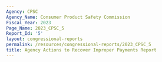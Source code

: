 ```yaml
---
Agency: CPSC
Agency_Name: Consumer Product Safety Commission
Fiscal_Year: 2023
Page_Name: 2023_CPSC_5
Report_Id: '5'
layout: congressional-reports
permalink: /resources/congressional-reports/2023_CPSC_5
title: Agency Actions to Recover Improper Payments Report
---
```

